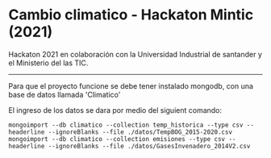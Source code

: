 # Cambio climatico - Hackaton Mintic (2021)

Hackaton 2021 en colaboración con la Universidad Industrial de santander y el Ministerio del las TIC.
 
- - - -

Para que el proyecto funcione se debe tener instalado mongodb, con una base de datos llamada 'Climatico'

El ingreso de los datos se dara por medio del siguient comando:
```
mongoimport --db climatico --collection temp_historica --type csv --headerline --ignoreBlanks --file ./datos/TempBOG_2015-2020.csv
mongoimport --db climatico --collection emisiones --type csv --headerline --ignoreBlanks --file ./datos/GasesInvenadero_2014V2.csv

```

